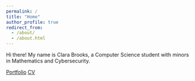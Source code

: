 ```yaml
---
permalink: /
title: "Home"
author_profile: true
redirect_from: 
  - /about/
  - /about.html
---
```


Hi there! My name is Clara Brooks, a Computer Science student with minors in Mathematics and Cybersecurity.

[Portfolio](https://claraebrooks.github.io/portfolio/)
[CV](https://claraebrooks.github.io/cv/)
